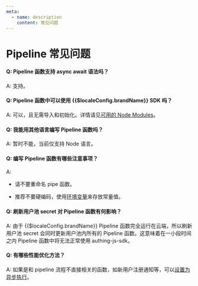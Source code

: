 ```yaml
---
meta:
  - name: description
    content: 常见问题
---
```


# Pipeline 常见问题

<LastUpdated/>

#### Q: Pipeline 函数支持  async await 语法吗？

A: 支持。

#### Q: Pipeline 函数中可以使用 {{$localeConfig.brandName}} SDK 吗？

A: 可以，且无需导入和初始化。详情请见[可用的  Node Modules](available-node-modules.md)。

#### Q: 我能用其他语言编写 Pipeline 函数吗？

A: 暂时不能，当前仅支持 Node 语言。

#### Q: 编写 Pipeline 函数有哪些注意事项？

A: 

* 请不要重命名 pipe 函数。

* 推荐不要硬编码，使用[环境变量](env.md)来存放常量值。

#### Q: 刷新用户池  secret 对 Pipeline 函数有何影响？

A: 由于 {{$localeConfig.brandName}} Pipeline 函数完全运行在云端，所以刷新用户池 secret 会同时更新用户池内所有的 Pipeline 函数。这意味着在一小段时间之内 Pipeline 函数中将无法正常使用 authing-js-sdk。

#### Q: 有哪些性能优化方法？

A: 如果是和 pipeline 流程不直接相关的函数，如新用户注册通知等，可以[设置为异步执行](pipeline-function-api-doc.md#设置异步执行)。

